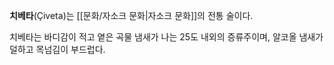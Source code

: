 **치베타**(Çiveta)는 [[문화/자소크 문화|자소크 문화]]의 전통 술이다.

치베타는 바디감이 적고 옅은 곡물 냄새가 나는 25도 내외의 증류주이며, 알코올 냄새가 덜하고 목넘김이 부드럽다.